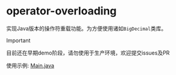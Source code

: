 # operator-overloading
实现Java版本的操作符重载功能。为方便使用诸如`BigDecimal`类库。

> [!IMPORTANT]
> 目前还在早期demo阶段，请勿使用于生产环境，欢迎提交issues及PR

使用示例: [Main.java](example/src/main/java/org/yangxc/example/Main.java)
